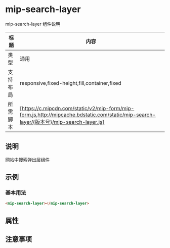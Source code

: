 # mip-search-layer

mip-search-layer 组件说明

标题|内容
----|----
类型|通用
支持布局|responsive,fixed-height,fill,container,fixed
所需脚本| [https://c.mipcdn.com/static/v2/mip-form/mip-form.js,http://mipcache.bdstatic.com/static/mip-search-layer/{版本号}/mip-search-layer.js]

## 说明

网站中搜索弹出层组件

## 示例

### 基本用法

```html
<mip-search-layer></mip-search-layer>
```

## 属性

## 注意事项

